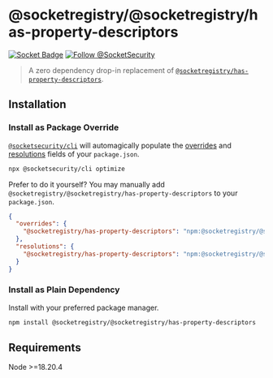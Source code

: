 # @socketregistry/@socketregistry/has-property-descriptors

[![Socket Badge](https://socket.dev/api/badge/npm/package/@socketregistry/@socketregistry/has-property-descriptors)](https://socket.dev/npm/package/@socketregistry/@socketregistry/has-property-descriptors)
[![Follow @SocketSecurity](https://img.shields.io/twitter/follow/SocketSecurity?style=social)](https://twitter.com/SocketSecurity)

> A zero dependency drop-in replacement of
> [`@socketregistry/has-property-descriptors`](https://www.npmjs.com/package/@socketregistry/has-property-descriptors).

## Installation

### Install as Package Override

[`@socketsecurity/cli`](https://www.npmjs.com/package/@socketsecurity/cli) will
automagically populate the
[overrides](https://docs.npmjs.com/cli/v9/configuring-npm/package-json#overrides)
and [resolutions](https://yarnpkg.com/configuration/manifest#resolutions) fields
of your `package.json`.

```sh
npx @socketsecurity/cli optimize
```

Prefer to do it yourself? You may manually add
`@socketregistry/@socketregistry/has-property-descriptors` to your
`package.json`.

```json
{
  "overrides": {
    "@socketregistry/has-property-descriptors": "npm:@socketregistry/@socketregistry/has-property-descriptors@^1"
  },
  "resolutions": {
    "@socketregistry/has-property-descriptors": "npm:@socketregistry/@socketregistry/has-property-descriptors@^1"
  }
}
```

### Install as Plain Dependency

Install with your preferred package manager.

```sh
npm install @socketregistry/@socketregistry/has-property-descriptors
```

## Requirements

Node &gt;=18.20.4
